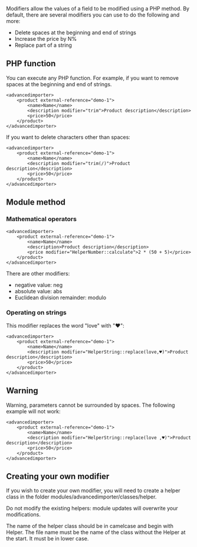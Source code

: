 ﻿Modifiers allow the values of a field to be modified using a PHP method. By default, there are several modifiers you can use to do the following and more:
 * Delete spaces at the beginning and end of strings
 * Increase the price by N%
 * Replace part of a string

## PHP function

You can execute any PHP function. For example, if you want to remove spaces at the beginning and end of strings. 

```
<advancedimporter>
    <product external-reference="demo-1">
        <name>Name</name>
        <description modifier="trim">Product description</description>
        <price>50</price>
    </product>
</advancedimporter>
```

If you want to delete characters other than spaces:
```
<advancedimporter>
    <product external-reference="demo-1">
        <name>Name</name>
        <description modifier="trim(/)">Product description</description>
        <price>50</price>
    </product>
</advancedimporter>
```

## Module method

### Mathematical operators

```
<advancedimporter>
    <product external-reference="demo-1">
        <name>Name</name>
        <description>Product description</description>
        <price modifier="HelperNumber::calculate">2 * (50 + 5)</price>
    </product>
</advancedimporter>
```

There are other modifiers:
  * negative value: neg
  * absolute value: abs
  * Euclidean division remainder: modulo

### Operating on strings

This modifier replaces the word "love" with "♥":
```
<advancedimporter>
    <product external-reference="demo-1">
        <name>Name</name>
        <description modifier="HelperString::replace(love,♥)">Product description</description>
        <price>50</price>
    </product>
</advancedimporter>
```

## Warning

Warning, parameters cannot be surrounded by spaces. The following example will not work:
```
<advancedimporter>
    <product external-reference="demo-1">
        <name>Name</name>
        <description modifier="HelperString::replace(love ,♥)">Product description</description>
        <price>50</price>
    </product>
</advancedimporter>
```

## Creating your own modifier

If you wish to create your own modifier, you will need to create a helper class in the folder modules/advancedimporter/classes/helper.

Do not modify the existing helpers: module updates will overwrite your modifications. 

The name of the helper class should be in camelcase and begin with Helper. The file name must be the name of the class without the Helper at the start. It must be in lower case. 
